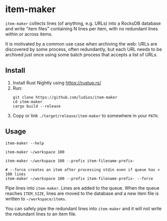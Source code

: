 item-maker
===

`item-maker` collects lines (of anything, e.g. URLs) into a RocksDB database
and write "item files" containing N lines per item, with no redundant lines
within or across items.

It is motivated by a common use case when archiving the web: URLs are
discovered by some process, often redundantly, but each URL needs to be
archived just once using some batch process that accepts a list of URLs.

Install
---

1. Install Rust Nightly using https://rustup.rs/
2. Run: 
    ```
    git clone https://github.com/ludios/item-maker
    cd item-maker
    cargo build --release
    ```
3. Copy or link `./target/release/item-maker` to somewhere in your `PATH`.

Usage
---

```
item-maker --help

item-maker ~/workspace 100

item-maker ~/workspace 100 --prefix item-filename-prefix-

# --force creates an item after processing stdin even if queue has < 100 lines
item-maker ~/workspace 100 --prefix item-filename-prefix- --force
```

Pipe lines into `item-maker`.  Lines are added to the queue.  When the
queue reaches `ITEM_SIZE`, lines are moved to the database and a new item
file is written to `~/workspace/items`.

You can safely pipe the redundant lines into `item-maker` and it will not
write the redundant lines to an item file.
